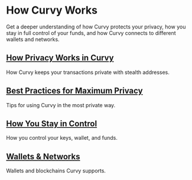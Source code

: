 # How Curvy Works

Get a deeper understanding of how Curvy protects your privacy, how you stay in full control of your funds, and how Curvy connects to different wallets and networks.

## [How Privacy Works in Curvy](./how-privacy-works-in-curvy)

How Curvy keeps your transactions private with stealth addresses.

## [Best Practices for Maximum Privacy](/best-practices-for-maximum-pivacy)

Tips for using Curvy in the most private way.

## [How You Stay in Control](how-you-stay-in-control)

How you control your keys, wallet, and funds.

## [Wallets & Networks](/wallets-and-newtorks)

Wallets and blockchains Curvy supports.
